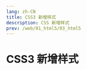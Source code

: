 ```yaml
---
lang: zh-CN
title: CSS3 新增样式
description: CSS 新增样式
prev: /web/01_html5/03_html5
---
```


# CSS3 新增样式